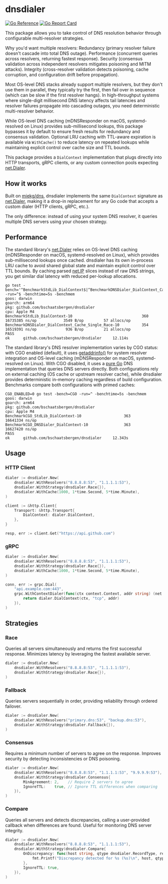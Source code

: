 # dnsdialer

[![Go Reference](https://pkg.go.dev/badge/github.com/bschaatsbergen/dnsdialer.svg)](https://pkg.go.dev/github.com/bschaatsbergen/dnsdialer)
[![Go Report Card](https://goreportcard.com/badge/github.com/bschaatsbergen/dnsdialer)](https://goreportcard.com/report/bschaatsbergen/dnsdialer)

This package allows you to take control of DNS resolution behavior through configurable multi-resolver strategies.

Why you'd want multiple resolvers: Redundancy (primary resolver failure doesn't cascade into total DNS outage). Performance (concurrent queries across resolvers, returning fastest response). Security (consensus validation across independent resolvers mitigates poisoning and MITM attacks). Integrity (cross-resolver validation detects poisoning, cache corruption, and configuration drift before propagation).

Most OS-level DNS stacks already support multiple resolvers, but they don't use them in parallel, they typically try the first, then fail over in sequence (which can be slow if the first resolver hangs). In high-throughput systems where single-digit millisecond DNS latency affects tail latencies and resolver failures propagate into cascading outages, you need deterministic multi-resolver behavior.

While OS-level DNS caching (mDNSResponder on macOS, systemd-resolved on Linux) provides sub-millisecond lookups, this package bypasses it by default to ensure fresh results for redundancy and consensus validation. Optional LRU caching with TTL-aware expiration is available via `WithCache()` to reduce latency on repeated lookups while maintaining explicit control over cache size and TTL bounds.

This package provides a `DialContext` implementation that plugs directly into HTTP transports, gRPC clients, or any custom connection pools expecting [net.Dialer](https://pkg.go.dev/net#Dialer).

## How it works

Built on [miekg/dns](https://pkg.go.dev/github.com/miekg/dns), dnsdialer implements the same `DialContext` signature as [net.Dialer](https://pkg.go.dev/net#Dialer), making it a drop-in replacement for any Go code that accepts a custom dialer (HTTP clients, gRPC, etc.).

The only difference: instead of using your system DNS resolver, it queries multiple DNS servers using your chosen strategy.

## Performance

The standard library's [net.Dialer](https://pkg.go.dev/net#Dialer) relies on OS-level DNS caching (mDNSResponder on macOS, systemd-resolved on Linux), which provides sub-millisecond lookups once cached. dnsdialer has its own in-process LRU cache to avoid shared global state and maintain explicit control over TTL bounds. By caching parsed [net.IP](https://pkg.go.dev/net#IP) slices instead of raw DNS strings, you get similar dial latency with reduced per-lookup allocations.

```console
go test -bench='^BenchmarkStdLib_DialContext$|^BenchmarkDNSDialer_DialContext_Cache_Single_Race$' -run=^$ -benchtime=5s -benchmem
goos: darwin
goarch: arm64
pkg: github.com/bschaatsbergen/dnsdialer
cpu: Apple M4
BenchmarkStdLib_DialContext-10                               360          16735385 ns/op            3549 B/op         57 allocs/op
BenchmarkDNSDialer_DialContext_Cache_Single_Race-10          354          16519391 ns/op             936 B/op         21 allocs/op
PASS
ok      github.com/bschaatsbergen/dnsdialer     12.114s
```

The standard library's DNS resolver implementation varies by CGO status: with CGO enabled (default), it uses [getaddrinfo()](https://man7.org/linux/man-pages/man3/getaddrinfo.3.html) for system resolver integration and OS-level caching (mDNSResponder on macOS, systemd-resolved on Linux). With CGO disabled, it uses a [pure Go](https://github.com/golang/go/blob/master/src/net/lookup_unix.go#L58) DNS implementation that queries DNS servers directly. Both configurations rely on external caching (OS cache or upstream resolver cache), while dnsdialer provides deterministic in-memory caching regardless of build configuration. Benchmarks compare both configurations with primed caches:

```console
CGO_ENABLED=0 go test -bench=CGO -run=^ -benchtime=5s -benchmem
goos: darwin
goarch: arm64
pkg: github.com/bschaatsbergen/dnsdialer
cpu: Apple M4
BenchmarkCGO_StdLib_DialContext-10                   363          16641334 ns/op
BenchmarkCGO_DNSDialer_DialContext-10                363          16627420 ns/op
PASS
ok      github.com/bschaatsbergen/dnsdialer     12.343s
```

## Usage

### HTTP Client

```go
dialer := dnsdialer.New(
    dnsdialer.WithResolvers("8.8.8.8:53", "1.1.1.1:53"),
    dnsdialer.WithStrategy(dnsdialer.Race{}),
    dnsdialer.WithCache(1000, 1*time.Second, 5*time.Minute),
)

client := &http.Client{
    Transport: &http.Transport{
        DialContext: dialer.DialContext,
    },
}

resp, err := client.Get("https://api.github.com")
```

### gRPC

```go
dialer := dnsdialer.New(
    dnsdialer.WithResolvers("8.8.8.8:53", "1.1.1.1:53"),
    dnsdialer.WithStrategy(dnsdialer.Race{}),
    dnsdialer.WithCache(1000, 1*time.Second, 5*time.Minute),
)

conn, err := grpc.Dial(
    "api.example.com:443",
    grpc.WithContextDialer(func(ctx context.Context, addr string) (net.Conn, error) {
        return dialer.DialContext(ctx, "tcp", addr)
    }),
)
```

## Strategies

### Race

Queries all servers simultaneously and returns the first successful response.
Minimizes latency by leveraging the fastest available server.

```go
dialer := dnsdialer.New(
    dnsdialer.WithResolvers("8.8.8.8:53", "1.1.1.1:53"),
    dnsdialer.WithStrategy(dnsdialer.Race{}),
)
```

### Fallback

Queries servers sequentially in order, providing reliability through ordered failover.

```go
dialer := dnsdialer.New(
    dnsdialer.WithResolvers("primary.dns:53", "backup.dns:53"),
    dnsdialer.WithStrategy(dnsdialer.Fallback{}),
)
```

### Consensus

Requires a minimum number of servers to agree on the response.
Improves security by detecting inconsistencies or DNS poisoning.

```go
dialer := dnsdialer.New(
    dnsdialer.WithResolvers("8.8.8.8:53", "1.1.1.1:53", "9.9.9.9:53"),
    dnsdialer.WithStrategy(dnsdialer.Consensus{
        MinAgreement: 2,    // Require 2 servers to agree
        IgnoreTTL:    true, // Ignore TTL differences when comparing
    }),
)
```

### Compare

Queries all servers and detects discrepancies, calling a user-provided callback when differences are found.
Useful for monitoring DNS server integrity.

```go
dialer := dnsdialer.New(
    dnsdialer.WithResolvers("8.8.8.8:53", "1.1.1.1:53"),
    dnsdialer.WithStrategy(dnsdialer.Compare{
        OnDiscrepancy: func(host string, qtype dnsdialer.RecordType, results map[string][]dnsdialer.Record) {
            fmt.Printf("Discrepancy detected for %s (%s)\n", host, qtype)
        },
        IgnoreTTL: true,
    }),
)
```
